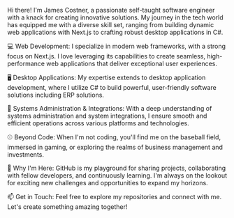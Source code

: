 Hi there! I'm James Costner, a passionate self-taught software engineer with a knack for creating innovative solutions. My journey in the tech world has equipped me with a diverse skill set, ranging from building dynamic web applications with Next.js to crafting robust desktop applications in C#.

💻 Web Development: I specialize in modern web frameworks, with a strong focus on Next.js. I love leveraging its capabilities to create seamless, high-performance web applications that deliver exceptional user experiences.

🖥️ Desktop Applications: My expertise extends to desktop application development, where I utilize C# to build powerful, user-friendly software solutions including ERP solutions.

🔧 Systems Administration & Integrations: With a deep understanding of systems administration and system integrations, I ensure smooth and efficient operations across various platforms and technologies.

⚾ Beyond Code: When I'm not coding, you'll find me on the baseball field, immersed in gaming, or exploring the realms of business management and investments.

🌟 Why I'm Here: GitHub is my playground for sharing projects, collaborating with fellow developers, and continuously learning. I'm always on the lookout for exciting new challenges and opportunities to expand my horizons.

📫 Get in Touch: Feel free to explore my repositories and connect with me. Let's create something amazing together!

